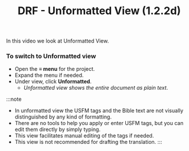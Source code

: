 ﻿---
title: DRF - Unformatted View (1.2.2d)
---
In this video we look at Unformatted View.

### To switch to Unformatted view

-  Open the **≡ menu** for the project.
-  Expand the menu if needed.
-  Under view, click **Unformatted**.  
    -  *Unformatted view shows the entire document as plain text*.

:::note
-  In unformatted view the USFM tags and the Bible text are not visually distinguished by any kind of formatting.
-  There are no tools to help you apply or enter USFM tags, but you can edit them directly by simply typing.
-  This view facilitates manual editing of the tags if needed.
-  This view is not recommended for drafting the translation.
:::